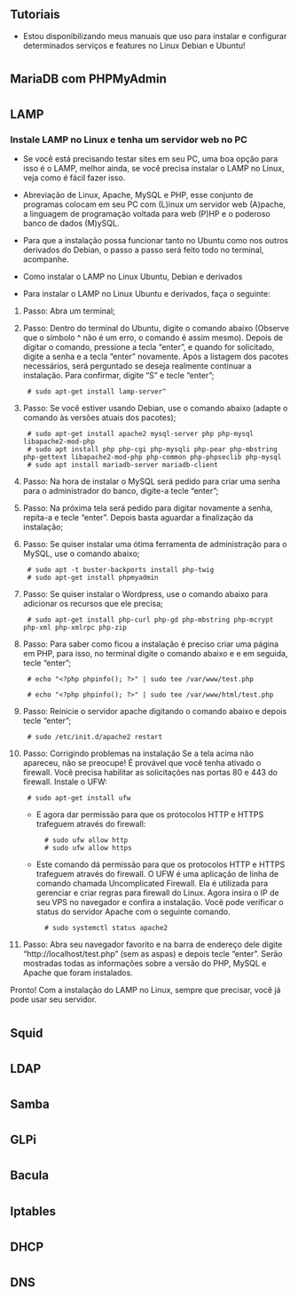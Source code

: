 ## Tutoriais
- Estou disponibilizando meus manuais que uso para instalar e configurar determinados serviços e features no Linux Debian e Ubuntu!

#
## MariaDB com PHPMyAdmin

# 
## LAMP
### Instale LAMP no Linux e tenha um servidor web no PC

- Se você está precisando testar sites em seu PC, uma boa opção para isso é o LAMP, melhor ainda, se você precisa instalar o LAMP no Linux, veja como é fácil fazer isso.

- Abreviação de Linux, Apache, MySQL e PHP, esse conjunto de programas colocam em seu PC com (L)inux um servidor web (A)pache, a linguagem de programação voltada para web (P)HP e o poderoso banco de dados (M)ySQL.

- Para que a instalação possa funcionar tanto no Ubuntu como nos outros derivados do Debian, o passo a passo será feito todo no terminal, acompanhe.

- Como instalar o LAMP no Linux Ubuntu, Debian e derivados

- Para instalar o LAMP no Linux Ubuntu e derivados, faça o seguinte:

1. Passo: Abra um terminal;

1. Passo: Dentro do terminal do Ubuntu, digite o comando abaixo (Observe que o símbolo ^ não é um erro, o comando é assim mesmo). Depois de digitar o comando, pressione a tecla “enter”, e quando for solicitado, digite a senha e a tecla “enter” novamente. Após a listagem dos pacotes necessários, será perguntado se deseja realmente continuar a instalação. Para confirmar, digite “S” e tecle “enter”;

        # sudo apt-get install lamp-server^

1. Passo: Se você estiver usando Debian, use o comando abaixo (adapte o comando às versões atuais dos pacotes);

        # sudo apt-get install apache2 mysql-server php php-mysql libapache2-mod-php
        # sudo apt install php php-cgi php-mysqli php-pear php-mbstring php-gettext libapache2-mod-php php-common php-phpseclib php-mysql
        # sudo apt install mariadb-server mariadb-client

1. Passo: Na hora de instalar o MySQL será pedido para criar uma senha para o administrador do banco, digite-a tecle “enter”;

1. Passo: Na próxima tela será pedido para digitar novamente a senha, repita-a e tecle “enter”. Depois basta aguardar a finalização da instalação;

1. Passo: Se quiser instalar uma ótima ferramenta de administração para o MySQL, use o comando abaixo;

        # sudo apt -t buster-backports install php-twig
        # sudo apt-get install phpmyadmin

1. Passo: Se quiser instalar o Wordpress, use o comando abaixo para adicionar os recursos que ele precisa;

        # sudo apt-get install php-curl php-gd php-mbstring php-mcrypt php-xml php-xmlrpc php-zip

1. Passo: Para saber como ficou a instalação é preciso criar uma página em PHP, para isso, no terminal digite o comando abaixo e e em seguida, tecle “enter”;

        # echo "<?php phpinfo(); ?>" | sudo tee /var/www/test.php

        # echo "<?php phpinfo(); ?>" | sudo tee /var/www/html/test.php

1. Passo: Reinicie o servidor apache digitando o comando abaixo e depois tecle “enter”;

        # sudo /etc/init.d/apache2 restart

1. Passo: Corrigindo problemas na instalação
Se a tela acima não apareceu, não se preocupe! É provável que você tenha ativado o firewall. Você precisa habilitar as solicitações nas portas 80 e 443 do firewall. Instale o UFW:

        # sudo apt-get install ufw

    - E agora dar permissão para que os protocolos HTTP e HTTPS trafeguem através do firewall:

            # sudo ufw allow http
            # sudo ufw allow https

    - Este comando dá permissão para que os protocolos HTTP e HTTPS trafeguem através do firewall. O UFW é uma aplicação de linha de comando chamada Uncomplicated Firewall. Ela é utilizada para gerenciar e criar regras para firewall do Linux. Agora insira o IP de seu VPS no navegador e confira a instalação. Você pode verificar o status do servidor Apache com o seguinte comando.

            # sudo systemctl status apache2

1. Passo: Abra seu navegador favorito e na barra de endereço dele digite “http://localhost/test.php” (sem as aspas) e depois tecle “enter”. Serão mostradas todas as informações sobre a versão do PHP, MySQL e Apache que foram instalados.

Pronto! Com a instalação do LAMP no Linux, sempre que precisar, você já pode usar seu servidor.

# 
## Squid

# 
## LDAP

#
## Samba

#
## GLPi

# 
## Bacula

#
## Iptables

#
## DHCP

#
## DNS
